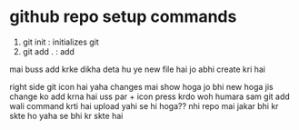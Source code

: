 # github repo setup commands

1. git init : initializes git 
2. git add . : add 

mai buss add krke dikha deta hu
ye new file hai jo abhi create kri hai

right side git icon hai
yaha changes mai show hoga jo bhi new hoga jis change ko add krna hai uss par + icon press krdo
woh humara sam git add wali command krti hai
upload yahi se hi hoga??
nhi repo mai jakar bhi kr skte ho
yaha se bhi kr skte hai